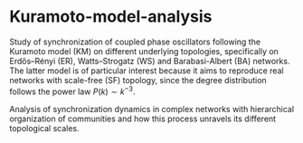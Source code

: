# Kuramoto-model-analysis
Study of synchronization of coupled phase oscillators following the Kuramoto model (KM) on different underlying topologies, specifically on Erdős–Rényi (ER), Watts–Strogatz (WS) and Barabasi-Albert (BA) networks. The latter model is of particular interest because it aims to reproduce real networks with scale-free (SF) topology, since the degree distribution follows the power law $P(k) \sim k^{-3}$. 

Analysis of synchronization dynamics in complex networks with hierarchical organization of communities and how this process unravels its different topological scales. 
